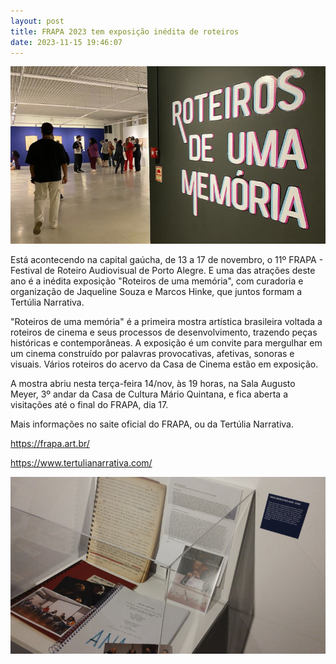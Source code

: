 ```yaml
---
layout: post
title: FRAPA 2023 tem exposição inédita de roteiros
date: 2023-11-15 19:46:07
---
```

![](/uploads/rot-memoria.jpg)

Está acontecendo na capital gaúcha, de 13 a 17 de novembro, o 11º FRAPA - Festival de Roteiro Audiovisual de Porto Alegre. E uma das atrações deste ano é a inédita exposição "Roteiros de uma memória", com curadoria e organização de Jaqueline Souza e Marcos Hinke, que juntos formam a Tertúlia Narrativa.

"Roteiros de uma memória" é a primeira mostra artística brasileira voltada a roteiros de cinema e seus processos de desenvolvimento, trazendo peças históricas e contemporâneas. A exposição é um convite para mergulhar em um cinema construído por palavras provocativas, afetivas, sonoras e visuais. Vários roteiros do acervo da Casa de Cinema estão em exposição.

A mostra abriu nesta terça-feira 14/nov, às 19 horas, na Sala Augusto Meyer, 3º andar da Casa de Cultura Mário Quintana, e fica aberta a visitações até o final do FRAPA, dia 17.

Mais informações no saite oficial do FRAPA, ou da Tertúlia Narrativa.

<https://frapa.art.br/>

<https://www.tertulianarrativa.com/>

![](/uploads/roteiros-frapa1.jpg)